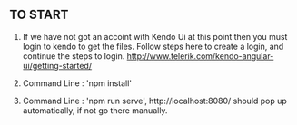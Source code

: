TO START
----------

1) If we have not got an accoint with Kendo Ui at this point then you must login to kendo to get
the files. Follow steps here to create a login, and continue the steps to login. http://www.telerik.com/kendo-angular-ui/getting-started/

2) Command Line : 'npm install'

3) Command Line : 'npm run serve', http://localhost:8080/ should pop up automatically, if not go there manually.
